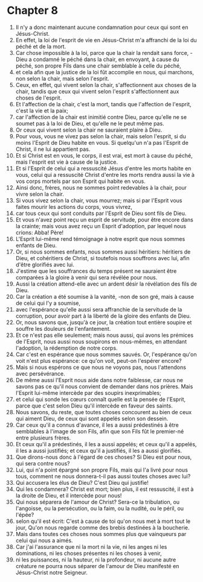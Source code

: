 # Chapter 8

1. Il n'y a donc maintenant aucune condamnation pour ceux qui sont en Jésus-Christ.
2. En effet, la loi de l'esprit de vie en Jésus-Christ m'a affranchi de la loi du péché et de la mort.
3. Car chose impossible à la loi, parce que la chair la rendait sans force, -Dieu a condamné le péché dans la chair, en envoyant, à cause du péché, son propre Fils dans une chair semblable à celle du péché,
4. et cela afin que la justice de la loi fût accomplie en nous, qui marchons, non selon la chair, mais selon l'esprit.
5. Ceux, en effet, qui vivent selon la chair, s'affectionnent aux choses de la chair, tandis que ceux qui vivent selon l'esprit s'affectionnent aux choses de l'esprit.
6. Et l'affection de la chair, c'est la mort, tandis que l'affection de l'esprit, c'est la vie et la paix;
7. car l'affection de la chair est inimitié contre Dieu, parce qu'elle ne se soumet pas à la loi de Dieu, et qu'elle ne le peut même pas.
8. Or ceux qui vivent selon la chair ne sauraient plaire à Dieu.
9. Pour vous, vous ne vivez pas selon la chair, mais selon l'esprit, si du moins l'Esprit de Dieu habite en vous. Si quelqu'un n'a pas l'Esprit de Christ, il ne lui appartient pas.
10. Et si Christ est en vous, le corps, il est vrai, est mort à cause du péché, mais l'esprit est vie à cause de la justice.
11. Et si l'Esprit de celui qui a ressuscité Jésus d'entre les morts habite en vous, celui qui a ressuscité Christ d'entre les morts rendra aussi la vie à vos corps mortels par son Esprit qui habite en vous.
12. Ainsi donc, frères, nous ne sommes point redevables à la chair, pour vivre selon la chair.
13. Si vous vivez selon la chair, vous mourrez; mais si par l'Esprit vous faites mourir les actions du corps, vous vivrez,
14. car tous ceux qui sont conduits par l'Esprit de Dieu sont fils de Dieu.
15. Et vous n'avez point reçu un esprit de servitude, pour être encore dans la crainte; mais vous avez reçu un Esprit d'adoption, par lequel nous crions: Abba! Père!
16. L'Esprit lui-même rend témoignage à notre esprit que nous sommes enfants de Dieu.
17. Or, si nous sommes enfants, nous sommes aussi héritiers: héritiers de Dieu, et cohéritiers de Christ, si toutefois nous souffrons avec lui, afin d'être glorifiés avec lui.
18. J'estime que les souffrances du temps présent ne sauraient être comparées à la gloire à venir qui sera révélée pour nous.
19. Aussi la création attend-elle avec un ardent désir la révélation des fils de Dieu.
20. Car la création a été soumise à la vanité, -non de son gré, mais à cause de celui qui l'y a soumise,
21. avec l'espérance qu'elle aussi sera affranchie de la servitude de la corruption, pour avoir part à la liberté de la gloire des enfants de Dieu.
22. Or, nous savons que, jusqu'à ce jour, la création tout entière soupire et souffre les douleurs de l'enfantement.
23. Et ce n'est pas elle seulement; mais nous aussi, qui avons les prémices de l'Esprit, nous aussi nous soupirons en nous-mêmes, en attendant l'adoption, la rédemption de notre corps.
24. Car c'est en espérance que nous sommes sauvés. Or, l'espérance qu'on voit n'est plus espérance: ce qu'on voit, peut-on l'espérer encore?
25. Mais si nous espérons ce que nous ne voyons pas, nous l'attendons avec persévérance.
26. De même aussi l'Esprit nous aide dans notre faiblesse, car nous ne savons pas ce qu'il nous convient de demander dans nos prières. Mais l'Esprit lui-même intercède par des soupirs inexprimables;
27. et celui qui sonde les cœurs connaît quelle est la pensée de l'Esprit, parce que c'est selon Dieu qu'il intercède en faveur des saints.
28. Nous savons, du reste, que toutes choses concourent au bien de ceux qui aiment Dieu, de ceux qui sont appelés selon son dessein.
29. Car ceux qu'il a connus d'avance, il les a aussi prédestinés à être semblables à l'image de son Fils, afin que son Fils fût le premier-né entre plusieurs frères.
30. Et ceux qu'il a prédestinés, il les a aussi appelés; et ceux qu'il a appelés, il les a aussi justifiés; et ceux qu'il a justifiés, il les a aussi glorifiés.
31. Que dirons-nous donc à l'égard de ces choses? Si Dieu est pour nous, qui sera contre nous?
32. Lui, qui n'a point épargné son propre Fils, mais qui l'a livré pour nous tous, comment ne nous donnera-t-il pas aussi toutes choses avec lui?
33. Qui accusera les élus de Dieu? C'est Dieu qui justifie!
34. Qui les condamnera? Christ est mort; bien plus, il est ressuscité, il est à la droite de Dieu, et il intercède pour nous!
35. Qui nous séparera de l'amour de Christ? Sera-ce la tribulation, ou l'angoisse, ou la persécution, ou la faim, ou la nudité, ou le péril, ou l'épée?
36. selon qu'il est écrit: C'est à cause de toi qu'on nous met à mort tout le jour, Qu'on nous regarde comme des brebis destinées à la boucherie.
37. Mais dans toutes ces choses nous sommes plus que vainqueurs par celui qui nous a aimés.
38. Car j'ai l'assurance que ni la mort ni la vie, ni les anges ni les dominations, ni les choses présentes ni les choses à venir,
39. ni les puissances, ni la hauteur, ni la profondeur, ni aucune autre créature ne pourra nous séparer de l'amour de Dieu manifesté en Jésus-Christ notre Seigneur.

